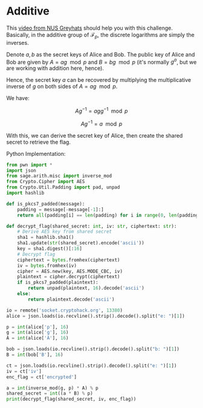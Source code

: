 # Additive

This [video from NUS Greyhats](https://www.youtube.com/watch?v=fglP6Z9v3Vg) should help you with this challenge. Basically, in the additive group of $\mathcal F_p$, the discrete logarithms are simply the inverses. 

Denote $a, b$ as the secret keys of Alice and Bob. The public key of Alice and Bob are given by $A = ag \mod p$ and $B = bg \mod p$ (it's normally $g^a$, but we are working with addition here, hence). 

Hence, the secret key $a$ can be recovered by multiplying the multiplicative inverse of $g$ on both sides of $A = ag \mod p$. 

We have:

$$
Ag^{-1} = agg^{-1} \mod p
$$

$$
Ag^{-1} = a \mod p
$$

With this, we can derive the secret key of Alice, then create the shared secret to retrieve the flag.

Python Implementation:

```python
from pwn import * 
import json 
from sage.arith.misc import inverse_mod
from Crypto.Cipher import AES
from Crypto.Util.Padding import pad, unpad
import hashlib

def is_pkcs7_padded(message):
    padding = message[-message[-1]:]
    return all(padding[i] == len(padding) for i in range(0, len(padding)))

def decrypt_flag(shared_secret: int, iv: str, ciphertext: str):
    # Derive AES key from shared secret
    sha1 = hashlib.sha1()
    sha1.update(str(shared_secret).encode('ascii'))
    key = sha1.digest()[:16]
    # Decrypt flag
    ciphertext = bytes.fromhex(ciphertext)
    iv = bytes.fromhex(iv)
    cipher = AES.new(key, AES.MODE_CBC, iv)
    plaintext = cipher.decrypt(ciphertext)
    if is_pkcs7_padded(plaintext):
        return unpad(plaintext, 16).decode('ascii')
    else:
        return plaintext.decode('ascii')

io = remote('socket.cryptohack.org', 13380)
alice = json.loads(io.recvline().strip().decode().split("e: ")[1])

p = int(alice['p'], 16)
g = int(alice['g'], 16)
A = int(alice['A'], 16)

bob = json.loads(io.recvline().strip().decode().split("b: ")[1])
B = int(bob['B'], 16) 

ct = json.loads(io.recvline().strip().decode().split("e: ")[1])
iv = ct['iv']
enc_flag = ct['encrypted']

a = int(inverse_mod(g, p) * A) % p
shared_secret = int((a * B) % p)
print(decrypt_flag(shared_secret, iv, enc_flag))
```